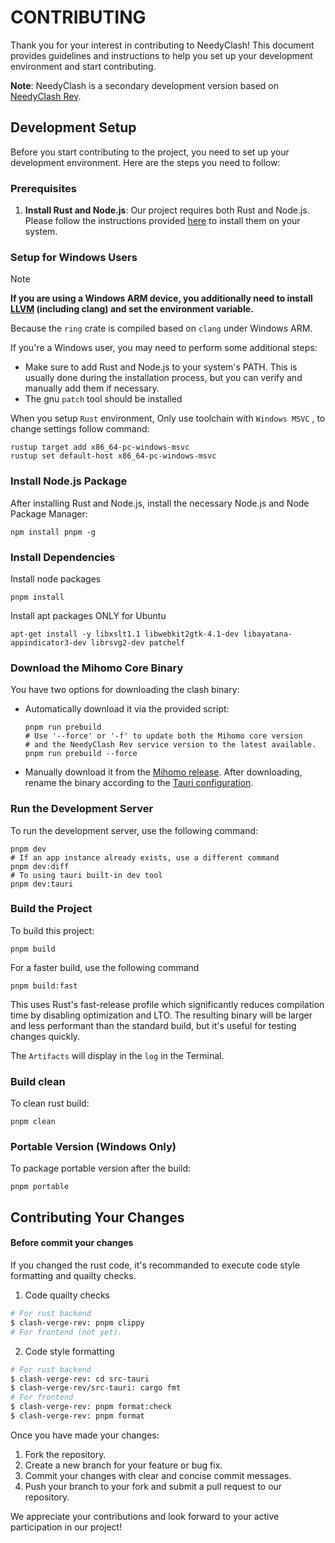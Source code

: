 # CONTRIBUTING

Thank you for your interest in contributing to NeedyClash! This document provides guidelines and instructions to help you set up your development environment and start contributing.

**Note**: NeedyClash is a secondary development version based on [NeedyClash Rev](https://github.com/clash-verge-rev/clash-verge-rev).

## Development Setup

Before you start contributing to the project, you need to set up your development environment. Here are the steps you need to follow:

### Prerequisites

1. **Install Rust and Node.js**: Our project requires both Rust and Node.js. Please follow the instructions provided [here](https://tauri.app/start/prerequisites/) to install them on your system.

### Setup for Windows Users

> [!NOTE]
> **If you are using a Windows ARM device, you additionally need to install [LLVM](https://github.com/llvm/llvm-project/releases) (including clang) and set the environment variable.**
>
> Because the `ring` crate is compiled based on `clang` under Windows ARM.

If you're a Windows user, you may need to perform some additional steps:

- Make sure to add Rust and Node.js to your system's PATH. This is usually done during the installation process, but you can verify and manually add them if necessary.
- The gnu `patch` tool should be installed

When you setup `Rust` environment, Only use toolchain with `Windows MSVC` , to change settings follow command:

```shell
rustup target add x86_64-pc-windows-msvc
rustup set default-host x86_64-pc-windows-msvc
```

### Install Node.js Package

After installing Rust and Node.js, install the necessary Node.js and Node Package Manager:

```shell
npm install pnpm -g
```

### Install Dependencies

Install node packages

```shell
pnpm install
```

Install apt packages ONLY for Ubuntu

```shell
apt-get install -y libxslt1.1 libwebkit2gtk-4.1-dev libayatana-appindicator3-dev librsvg2-dev patchelf
```

### Download the Mihomo Core Binary

You have two options for downloading the clash binary:

- Automatically download it via the provided script:

  ```shell
  pnpm run prebuild
  # Use '--force' or '-f' to update both the Mihomo core version
  # and the NeedyClash Rev service version to the latest available.
  pnpm run prebuild --force
  ```

- Manually download it from the [Mihomo release](https://github.com/MetaCubeX/mihomo/releases). After downloading, rename the binary according to the [Tauri configuration](https://tauri.app/v1/api/config#bundleconfig.externalbin).

### Run the Development Server

To run the development server, use the following command:

```shell
pnpm dev
# If an app instance already exists, use a different command
pnpm dev:diff
# To using tauri built-in dev tool
pnpm dev:tauri
```

### Build the Project

To build this project:

```shell
pnpm build
```

For a faster build, use the following command

```shell
pnpm build:fast
```

This uses Rust's fast-release profile which significantly reduces compilation time by disabling optimization and LTO. The resulting binary will be larger and less performant than the standard build, but it's useful for testing changes quickly.

The `Artifacts` will display in the `log` in the Terminal.

### Build clean

To clean rust build:

```shell
pnpm clean
```

### Portable Version (Windows Only)

To package portable version after the build:

```shell
pnpm portable
```

## Contributing Your Changes

#### Before commit your changes

If you changed the rust code, it's recommanded to execute code style formatting and quailty checks.

1. Code quailty checks

```bash
# For rust backend
$ clash-verge-rev: pnpm clippy
# For frontend (not yet).
```

2. Code style formatting

```bash
# For rust backend
$ clash-verge-rev: cd src-tauri
$ clash-verge-rev/src-tauri: cargo fmt
# For frontend
$ clash-verge-rev: pnpm format:check
$ clash-verge-rev: pnpm format
```

Once you have made your changes:

1. Fork the repository.
2. Create a new branch for your feature or bug fix.
3. Commit your changes with clear and concise commit messages.
4. Push your branch to your fork and submit a pull request to our repository.

We appreciate your contributions and look forward to your active participation in our project!
